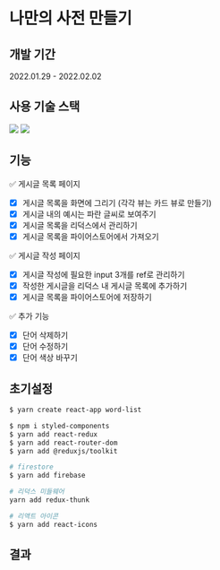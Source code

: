 # 나만의 사전 만들기

## 개발 기간

2022.01.29 - 2022.02.02

## 사용 기술 스택

<img src="https://img.shields.io/badge/JavaScript-F7DF1E?style=for-the-badge&logo=JavaScript&logoColor=black"/> <img src="https://img.shields.io/badge/React-61DAFB?style=for-the-badge&logo=React&logoColor=black"/>

## 기능

✅ 게시글 목록 페이지

- [X] 게시글 목록을 화면에 그리기 (각각 뷰는 카드 뷰로 만들기)
- [X] 게시글 내의 예시는 파란 글씨로 보여주기
- [X] 게시글 목록을 리덕스에서 관리하기
- [X] 게시글 목록을 파이어스토어에서 가져오기

✅ 게시글 작성 페이지

- [X] 게시글 작성에 필요한 input 3개를 ref로 관리하기
- [X] 작성한 게시글을 리덕스 내 게시글 목록에 추가하기
- [X] 게시글 목록을 파이어스토어에 저장하기

✅ 추가 기능

- [X] 단어 삭제하기
- [X] 단어 수정하기
- [X] 단어 색상 바꾸기

## 초기설정

```bash
$ yarn create react-app word-list

$ npm i styled-components
$ yarn add react-redux
$ yarn add react-router-dom
$ yarn add @reduxjs/toolkit

# firestore
$ yarn add firebase

# 리덕스 미들웨어
yarn add redux-thunk

# 리액트 아이콘
$ yarn add react-icons
```

## 결과

<!-- [내 일주일 평점 남기기](http://hanghae99-react-basic.s3-website.ap-northeast-2.amazonaws.com/)

![완성](https://media0.giphy.com/media/cVCpD3lMxwOZuaLACh/giphy.gif?cid=790b76116421cdc028633fba1f45dad5681aa935961de138&rid=giphy.gif&ct=g)   -->
